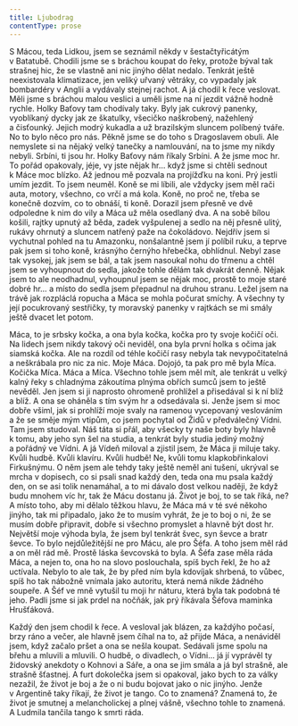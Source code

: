 ```yaml
---
title: Ljubodrag
contentType: prose
---
```


<section>

S Mácou, teda Lidkou, jsem se seznámil někdy v šestačtyřicátým v Batatubě. Chodili jsme se s bráchou koupat do řeky, protože býval tak strašnej hic, že se vlastně ani nic jinýho dělat nedalo. Tenkrát ještě neexistovala klimatizace, jen veliký uřvaný větráky, co vypadaly jak bombardéry v Anglii a vydávaly stejnej rachot. A já chodil k řece veslovat. Měli jsme s bráchou malou veslici a uměli jsme na ní jezdit vážně hodně rychle. Holky Baťovy tam chodívaly taky. Byly jak cukrový panenky, vyoblíkaný dycky jak ze škatulky, všecičko naškrobený, nažehlený a čisťounký. Jejich modrý kukadla a už brazilským sluncem políbený tváře. No to bylo něco pro nás. Pěkně jsme se do toho s Dragoslavem obuli. Ale nemyslete si na nějaký velký tanečky a namlouvání, na to jsme my nikdy nebyli. Srbíni, ti jsou hr. Holky Baťovy nám říkaly Srbíni. A že jsme moc hr. To pořád opakovaly, jéje, vy jste nějak hr… když jsme si chtěli sednout k Máce moc blízko. Až jednou mě pozvala na projížďku na koni. Prý jestli umím jezdit. To jsem neuměl. Koně se mi líbili, ale vždycky jsem měl rači auta, motory, všechno, co vrčí a má kola. Koně, no proč ne, třeba se konečně dozvím, co to obnáší, ti koně. Dorazil jsem přesně ve dvě odpoledne k nim do vily a Máca už měla osedlaný dva. A na sobě bílou košili, rajtky upnutý až běda, zadek vyšpulenej a sedlo na něj přesně ulitý, rukávy ohrnutý a sluncem natřený paže na čokoládovo. Nejdřív jsem si vychutnal pohled na tu Amazonku, nonšalantně jsem jí políbil ruku, a teprve pak jsem si toho koně, krásnýho černýho hřebečka, obhlídnul. Nebyl zase tak vysokej, jak jsem se bál, a tak jsem nasoukal nohu do třmenu a chtěl jsem se vyhoupnout do sedla, jakože tohle dělám tak dvakrát denně. Nějak jsem to ale neodhadnul, vyhoupnul jsem se nějak moc, prostě to moje staré dobré hr… a místo do sedla jsem přepadnul na druhou stranu. Ležel jsem na trávě jak rozpláclá ropucha a Máca se mohla počurat smíchy. A všechny ty její pocukrovaný sestřičky, ty moravský panenky v rajtkách se mi smály ještě dvacet let potom.

Máca, to je srbsky kočka, a ona byla kočka, kočka pro ty svoje kočičí oči. Na lidech jsem nikdy takový oči neviděl, ona byla první holka s očima jak siamská kočka. Ale na rozdíl od téhle kočičí rasy nebyla tak nevypočitatelná a neškrábala pro nic za nic. Moje Máca. Dojojó, ta pak pro mě byla Míca. Kočička Míca. Máca a Míca. Všechno tohle jsem měl mít, ale tenkrát u velký kalný řeky s chladnýma zákoutíma plnýma obřích sumců jsem to ještě nevěděl. Jen jsem si ji naprosto ohromeně prohlížel a přisedával si k ní blíž a blíž. A ona se oháněla s tím svým hr a odsedávala si. Jenže jsem si moc dobře všiml, jak si prohlíží moje svaly na ramenou vycepovaný veslováním a že se směje mým vtipům, co jsem pochytal od Židů v předválečný Vídni. Tam jsem studoval. Náš táta si přál, aby všecky ty naše boty byly hlavně k tomu, aby jeho syn šel na studia, a tenkrát byly studia jediný možný a pořádný ve Vídni. A já Vídeň miloval a zjistil jsem, že Máca ji miluje taky. Kvůli hudbě. Kvůli klavíru. Kvůli hudbě! Ne, kvůli tomu klapkobřinkalovi Firkušnýmu. O něm jsem ale tehdy taky ještě neměl ani tušení, ukrýval se mrcha v dopisech, co si psali snad každý den, teda ona mu psala každý den, on se asi tolik nenamáhal, a to mi dávalo dost velkou naději, že když budu mnohem víc hr, tak že Mácu dostanu já. Život je boj, to se tak říká, ne? A místo toho, aby mi dělalo těžkou hlavu, že Máca má v té své někoho jinýho, tak mi připadalo, jako že to musím vyhrát, že je to boj o ni, že se musím dobře připravit, dobře si všechno promyslet a hlavně být dost hr. Největší moje výhoda byla, že jsem byl tenkrát švec, syn ševce a bratr ševce. To bylo nejdůležitější ne pro Mácu, ale pro Šéfa. A toho jsem měl rád a on měl rád mě. Prostě láska ševcovská to byla. A Šéfa zase měla ráda Máca, a nejen to, ona ho na slovo poslouchala, spíš bych řekl, že ho až uctívala. Nebylo to ale tak, že by před ním byla kdovíjak shrbená, to vůbec, spíš ho tak nábožně vnímala jako autoritu, která nemá nikde žádného soupeře. A Šéf ve mně vytušil tu moji hr náturu, která byla tak podobná té jeho. Padli jsme si jak prdel na nočňák, jak prý říkávala Šéfova maminka Hrušťáková.

Každý den jsem chodil k řece. A vesloval jak blázen, za každýho počasí, brzy ráno a večer, ale hlavně jsem číhal na to, až přijde Máca, a nenáviděl jsem, když začalo pršet a ona se nešla koupat. Sedávali jsme spolu na břehu a mluvili a mluvili. O hudbě, o divadlech, o Vídni… já jí vyprávěl ty židovský anekdoty o Kohnovi a Sáře, a ona se jim smála a já byl strašně, ale strašně šťastnej. A furt dokolečka jsem si opakoval, jako bych to za války nezažil, že život je boj a že o ni budu bojovat jako o nic jinýho. Jenže v Argentině taky říkají, že život je tango. Co to znamená? Znamená to, že život je smutnej a melancholickej a plnej vášně, všechno tohle to znamená. A Ludmila tančila tango k smrti ráda.

</section>
